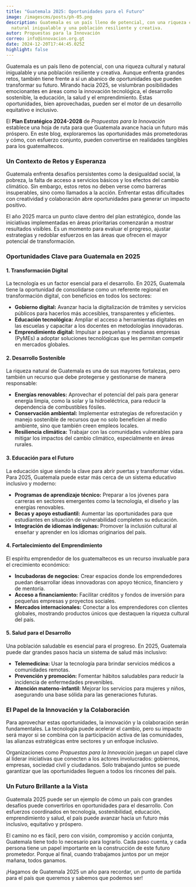 ```yaml
---
title: "Guatemala 2025: Oportunidades para el Futuro"
image: /imagescms/posts/ph-05.png
description: Guatemala es un país lleno de potencial, con una riqueza cultural y
  natural inigualable y una población resiliente y creativa.
autor: Propuestas para la Innovación
correo: info@innovacion.org.gt
date: 2024-12-20T17:44:45.025Z
highlight: false
---
```

Guatemala es un país lleno de potencial, con una riqueza cultural y natural inigualable y una población resiliente y creativa. Aunque enfrenta grandes retos, también tiene frente a sí un abanico de oportunidades que pueden transformar su futuro. Mirando hacia 2025, se vislumbran posibilidades emocionantes en áreas como la innovación tecnológica, el desarrollo sostenible, la educación, la salud y el emprendimiento. Estas oportunidades, bien aprovechadas, pueden ser el motor de un desarrollo equitativo e inclusivo.

El **Plan Estratégico 2024-2028** de *Propuestas para la Innovación* establece una hoja de ruta para que Guatemala avance hacia un futuro más próspero. En este blog, exploraremos las oportunidades más prometedoras y cómo, con esfuerzo conjunto, pueden convertirse en realidades tangibles para los guatemaltecos.

### **Un Contexto de Retos y Esperanza**

Guatemala enfrenta desafíos persistentes como la desigualdad social, la pobreza, la falta de acceso a servicios básicos y los efectos del cambio climático. Sin embargo, estos retos no deben verse como barreras insuperables, sino como llamados a la acción. Enfrentar estas dificultades con creatividad y colaboración abre oportunidades para generar un impacto positivo.

El año 2025 marca un punto clave dentro del plan estratégico, donde las iniciativas implementadas en áreas prioritarias comenzarán a mostrar resultados visibles. Es un momento para evaluar el progreso, ajustar estrategias y redoblar esfuerzos en las áreas que ofrecen el mayor potencial de transformación.

### **Oportunidades Clave para Guatemala en 2025**

#### 1. **Transformación Digital**

La tecnología es un factor esencial para el desarrollo. En 2025, Guatemala tiene la oportunidad de consolidarse como un referente regional en transformación digital, con beneficios en todos los sectores:

* **Gobierno digital:** Avanzar hacia la digitalización de trámites y servicios públicos para hacerlos más accesibles, transparentes y eficientes.
* **Educación tecnológica:** Ampliar el acceso a herramientas digitales en las escuelas y capacitar a los docentes en metodologías innovadoras.
* **Emprendimiento digital:** Impulsar a pequeñas y medianas empresas (PyMEs) a adoptar soluciones tecnológicas que les permitan competir en mercados globales.

#### 2. **Desarrollo Sostenible**

La riqueza natural de Guatemala es una de sus mayores fortalezas, pero también un recurso que debe protegerse y gestionarse de manera responsable:

* **Energías renovables:** Aprovechar el potencial del país para generar energía limpia, como la solar y la hidroeléctrica, para reducir la dependencia de combustibles fósiles.
* **Conservación ambiental:** Implementar estrategias de reforestación y manejo sostenible de recursos que no solo beneficien al medio ambiente, sino que también creen empleos locales.
* **Resiliencia climática:** Trabajar con las comunidades vulnerables para mitigar los impactos del cambio climático, especialmente en áreas rurales.

#### 3. **Educación para el Futuro**

La educación sigue siendo la clave para abrir puertas y transformar vidas. Para 2025, Guatemala puede estar más cerca de un sistema educativo inclusivo y moderno:

* **Programas de aprendizaje técnico:** Preparar a los jóvenes para carreras en sectores emergentes como la tecnología, el diseño y las energías renovables.
* **Becas y apoyo estudiantil:** Aumentar las oportunidades para que estudiantes en situación de vulnerabilidad completen su educación.
* **Integración de idiomas indígenas:** Promover la inclusión cultural al enseñar y aprender en los idiomas originarios del país.

#### 4. **Fortalecimiento del Emprendimiento**

El espíritu emprendedor de los guatemaltecos es un recurso invaluable para el crecimiento económico:

* **Incubadoras de negocios:** Crear espacios donde los emprendedores puedan desarrollar ideas innovadoras con apoyo técnico, financiero y de mentoría.
* **Acceso a financiamiento:** Facilitar créditos y fondos de inversión para pequeñas empresas y proyectos sociales.
* **Mercados internacionales:** Conectar a los emprendedores con clientes globales, mostrando productos únicos que destaquen la riqueza cultural del país.

#### 5. **Salud para el Desarrollo**

Una población saludable es esencial para el progreso. En 2025, Guatemala puede dar grandes pasos hacia un sistema de salud más inclusivo:

* **Telemedicina:** Usar la tecnología para brindar servicios médicos a comunidades remotas.
* **Prevención y promoción:** Fomentar hábitos saludables para reducir la incidencia de enfermedades prevenibles.
* **Atención materno-infantil:** Mejorar los servicios para mujeres y niños, asegurando una base sólida para las generaciones futuras.

### **El Papel de la Innovación y la Colaboración**

Para aprovechar estas oportunidades, la innovación y la colaboración serán fundamentales. La tecnología puede acelerar el cambio, pero su impacto será mayor si se combina con la participación activa de las comunidades, las alianzas estratégicas entre sectores y un enfoque inclusivo.

Organizaciones como *Propuestas para la Innovación* juegan un papel clave al liderar iniciativas que conecten a los actores involucrados: gobiernos, empresas, sociedad civil y ciudadanos. Solo trabajando juntos se puede garantizar que las oportunidades lleguen a todos los rincones del país.

### **Un Futuro Brillante a la Vista**

Guatemala 2025 puede ser un ejemplo de cómo un país con grandes desafíos puede convertirlos en oportunidades para el desarrollo. Con esfuerzos coordinados en tecnología, sostenibilidad, educación, emprendimiento y salud, el país puede avanzar hacia un futuro más inclusivo, equitativo y próspero.

El camino no es fácil, pero con visión, compromiso y acción conjunta, Guatemala tiene todo lo necesario para lograrlo. Cada paso cuenta, y cada persona tiene un papel importante en la construcción de este futuro prometedor. Porque al final, cuando trabajamos juntos por un mejor mañana, todos ganamos.

¡Hagamos de Guatemala 2025 un año para recordar, un punto de partida para el país que queremos y sabemos que podemos ser!